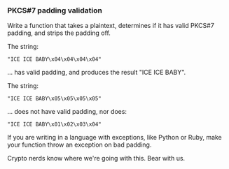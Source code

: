 ### PKCS#7 padding validation

Write a function that takes a plaintext, determines if it has valid PKCS#7 padding, and strips the padding off.

The string:

```
"ICE ICE BABY\x04\x04\x04\x04"
```

... has valid padding, and produces the result "ICE ICE BABY".

The string:

```
"ICE ICE BABY\x05\x05\x05\x05"
```

... does not have valid padding, nor does:

```
"ICE ICE BABY\x01\x02\x03\x04"
```

If you are writing in a language with exceptions, like Python or Ruby, make your function throw an exception on bad padding.

Crypto nerds know where we're going with this. Bear with us.
